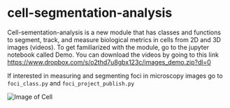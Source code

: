 # cell-segmentation-analysis
Cell-sementation-analysis is a new module that has classes and functions to segment, track, and measure biological metrics in cells from 2D and 3D images (videos). To get familiarized with the module, go to the jupyter notebook called Demo. You can download the videos by going to this link
https://www.dropbox.com/s/o2thd7u8gbx123c/images_demo.zip?dl=0

If interested in measuring and segmenting foci in microscopy images go to
```foci_class.py``` and ```foci_project_publish.py```


![Image of Cell](https://github.com/FenyoLab/cell-segmentation-analysis/blob/master/images_read_me/Tracked_window_720.gif)


